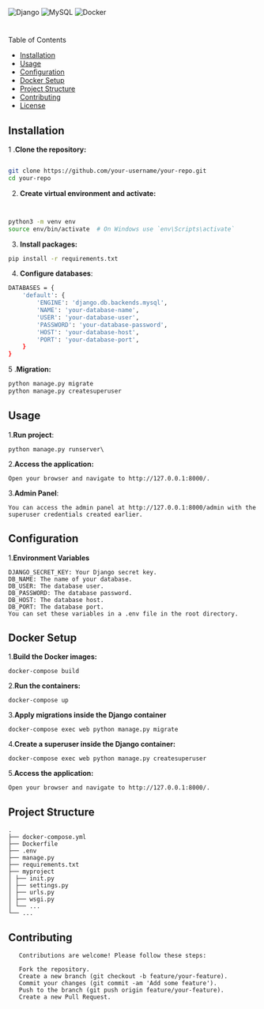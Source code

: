 ![Django](https://img.shields.io/static/v1?label=Django&message=5.0&color=092E20&style=plastic&logo=django&logoWidth=40&logoHeight=40)
![MySQL](https://img.shields.io/static/v1?label=MySQL&message=8.0&color=00758F&style=plastic&logo=mysql&logoWidth=40&logoHeight=40)
![Docker](https://img.shields.io/static/v1?label=Docker&message=20.10&color=2496ED&style=plastic&logo=docker&logoWidth=40&logoHeight=40)
 #

Table of Contents
- [Installation](#installation)
- [Usage](#usage)
- [Configuration](#configuration)
- [Docker Setup](#docker-setup)
- [Project Structure](#project-structure)
- [Contributing](#contributing)
- [License](#license)
## Installation

1 .**Clone the repository:**
```bash

git clone https://github.com/your-username/your-repo.git
cd your-repo
```


2. **Create virtual environment and activate:**
```bash


python3 -m venv env
source env/bin/activate  # On Windows use `env\Scripts\activate`
```
3. **Install packages:**
```bash
pip install -r requirements.txt
```
4. **Configure databases**:
```bash
DATABASES = {
    'default': {
        'ENGINE': 'django.db.backends.mysql',
        'NAME': 'your-database-name',
        'USER': 'your-database-user',
        'PASSWORD': 'your-database-password',
        'HOST': 'your-database-host',
        'PORT': 'your-database-port',
    }
}
```
5 .**Migration:**
```bash
python manage.py migrate
python manage.py createsuperuser
```

## Usage

1.**Run project**:
```
python manage.py runserver\
```
2.**Access the application:**
```
Open your browser and navigate to http://127.0.0.1:8000/.
```
3.**Admin Panel**:
```
You can access the admin panel at http://127.0.0.1:8000/admin with the superuser credentials created earlier.
```
## Configuration

1.**Environment Variables**
```
DJANGO_SECRET_KEY: Your Django secret key.
DB_NAME: The name of your database.
DB_USER: The database user.
DB_PASSWORD: The database password.
DB_HOST: The database host.
DB_PORT: The database port.
You can set these variables in a .env file in the root directory.
```
## Docker Setup

1.**Build the Docker images:**
```
docker-compose build
```
2.**Run the containers:**
```
docker-compose up
```
3.**Apply migrations inside the Django container**
```
docker-compose exec web python manage.py migrate
```
4.**Create a superuser inside the Django container:**
```
docker-compose exec web python manage.py createsuperuser
```
5.**Access the application:**
```
Open your browser and navigate to http://127.0.0.1:8000/.
```
## Project Structure
```
.
├── docker-compose.yml
├── Dockerfile
├── .env
├── manage.py
├── requirements.txt
├── myproject
│ ├── init.py
│ ├── settings.py
│ ├── urls.py
│ ├── wsgi.py
│ └── ...
└── ...
```
## Contributing

```
   Contributions are welcome! Please follow these steps:
   
   Fork the repository.
   Create a new branch (git checkout -b feature/your-feature).
   Commit your changes (git commit -am 'Add some feature').
   Push to the branch (git push origin feature/your-feature).
   Create a new Pull Request.
```




